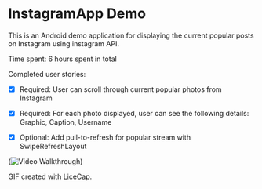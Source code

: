 # InstagramApp Demo

This is an Android demo application for displaying the current popular posts on Instagram using instagram API.

Time spent: 6 hours spent in total

Completed user stories:

 * [x] Required: User can scroll through current popular photos from Instagram
 * [x] Required: For each photo displayed, user can see the following details: Graphic, Caption, Username
 * [x] Optional: Add pull-to-refresh for popular stream with SwipeRefreshLayout
 

(<img src='http://i.imgur.com/3u58Sw6.gifv' title='Video Walkthrough' width='' alt='Video Walkthrough' />)

GIF created with [LiceCap](http://www.cockos.com/licecap/).
